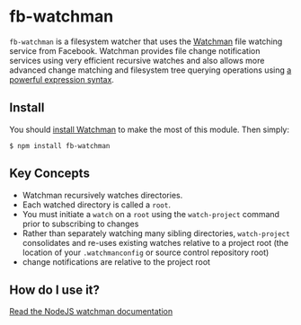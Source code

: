 # fb-watchman
`fb-watchman` is a filesystem watcher that uses the
[Watchman](https://facebook.github.io/watchman/) file watching service from
Facebook.
Watchman provides file change notification services using very
efficient recursive watches and also allows more advanced change matching and
filesystem tree querying operations using
[a powerful expression syntax](https://facebook.github.io/watchman/docs/file-query.html#expressions).
## Install
You should [install Watchman](
https://facebook.github.io/watchman/docs/install.html) to make the most of this
module.
Then simply:
```
$ npm install fb-watchman
```
## Key Concepts
- Watchman recursively watches directories.
- Each watched directory is called a `root`.
- You must initiate a `watch` on a `root` using the `watch-project` command prior to subscribing to changes
- Rather than separately watching many sibling directories, `watch-project` consolidates and re-uses existing watches relative to a project root (the location of your `.watchmanconfig` or source control repository root)
- change notifications are relative to the project root
## How do I use it?
[Read the NodeJS watchman documentation](https://facebook.github.io/watchman/docs/nodejs.html)
